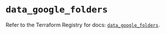 # `data_google_folders`

Refer to the Terraform Registry for docs: [`data_google_folders`](https://registry.terraform.io/providers/hashicorp/google-beta/6.11.0/docs/data-sources/google_folders).
